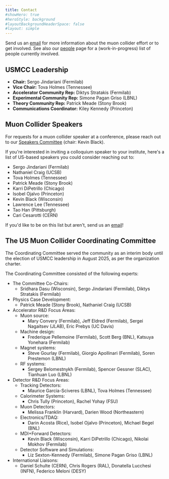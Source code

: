 ```yaml
---
title: Contact
#showHero: true 
#heroStyle: background
#layoutBackgroundHeaderSpace: false
#layout: simple
---
```


Send us an [email](mailto:usmcc-coord@fnal.gov) for more information about the muon collider effort or to get involved. See also our [people](/people) page for a (work-in-progress) list of people currently involved.



## USMCC Leadership

* **Chair:**               Sergo Jindariani (Fermilab)
* **Vice Chair:**          Tova Holmes (Tennessee)
* **Accelerator Community Rep:**  Diktys Stratakis (Fermilab)
* **Experimental Community Rep:** Simone Pagan Griso (LBNL)
* **Theory Community Rep:**       Patrick Meade (Stony Brook)
* **Communications Coordinator:**       Kiley Kennedy (Princeton)


## Muon Collider Speakers

For requests for a muon collider speaker at a conference, please reach out to our [Speakers Committee](mailto:usmcc-speakers@fnal.gov) (chair: Kevin Black). 

If you're interested in inviting a colloquium speaker to your institute, here's a list of US-based speakers you could consider reaching out to:
* Sergo Jindariani (Fermilab)
* Nathaniel Craig (UCSB)
* Tova Holmes (Tennessee)
* Patrick Meade (Stony Brook)
* Karri DiPetrillo (Chicago)
* Isobel Ojalvo (Princeton)
* Kevin Black (Wisconsin)
* Lawrence Lee (Tennessee)
* Tao Han (Pittsburgh)
* Cari Cesarotti (CERN)

If you'd like to be on this list but aren't, send us an [email](mailto:usmcc-coord@fnal.gov)!




## The US Muon Collider Coordinating Committee 
The Coordinating Committee served the community as an interim body until the election of USMCC leadership in August 2025, as per the organization charter.

The Coordinating Committee consisted of the following experts:

* The Committee Co-Chairs:
  * Sridhara Dasu (Wisconsin), Sergo Jindariani (Fermilab), Diktys Stratakis (Fermilab)
* Physics Case Development: 
  * Patrick Meade (Stony Brook), Nathaniel Craig (UCSB)
* Accelerator R&D Focus Areas:
  * Muon source: 
    * Mary Convery (Fermilab), Jeff Eldred (Fermilab), Sergei Nagaitsev (JLAB), Eric Prebys (UC Davis)
  * Machine design:
    * Frederique Pellemoine (Fermilab), Scott Berg (BNL), Katsuya Yonehara (Fermilab)
  * Magnet systems: 
    * Steve Gourlay (Fermilab), Giorgio Apollinari (Fermilab), Soren Prestemon (LBNL)
  * RF systems:
    * Sergey Belomestnykh (Fermilab), Spencer Gessner (SLAC), Tianhuan Luo (LBNL)
* Detector R&D Focus Areas:
  * Tracking Detectors:
    * Maurice Garcia-Sciveres (LBNL), Tova Holmes (Tennessee)
  * Calorimeter Systems:
    * Chris Tully (Princeton), Rachel Yohay (FSU)
  * Muon Detectors:
    * Melissa Franklin (Harvard), Darien Wood (Northeastern)
  * Electronics/TDAQ:
    * Darin Acosta (Rice), Isobel Ojalvo (Princeton), Michael Begel (BNL)
  * MDI+Forward Detectors: 
    * Kevin Black (Wisconsin), Karri DiPetrillo (Chicago), Nikolai Mokhov (Fermilab)
  * Detector Software and Simulations:  
    * Liz Sexton-Kennedy (Fermilab), Simone Pagan Griso (LBNL)
* International Liaisons: 
  * Daniel Schulte (CERN), Chris Rogers (RAL), Donatella Lucchesi (INFN), Federico Meloni (DESY)
